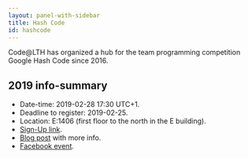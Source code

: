 ```yaml
---
layout: panel-with-sidebar
title: Hash Code
id: hashcode
---
```


Code@LTH has organized a hub for the team programming competition Google Hash Code since 2016.

## 2019 info-summary
- Date-time: 2019-02-28 17:30 UTC+1.
- Deadline to register: 2019-02-25.
- Location: E:1406 (first floor to the north in the E building).
- [Sign-Up link](https://codingcompetitions.withgoogle.com/hashcode).
- [Blog post](/blog/2019/02/19/hashcode) with more info.
- [Facebook event](https://www.facebook.com/events/1004230436433297).
